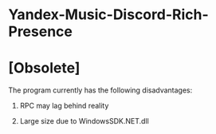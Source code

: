 # Yandex-Music-Discord-Rich-Presence
# [Obsolete]

The program currently has the following disadvantages:

1. RPC may lag behind reality

2. Large size due to WindowsSDK.NET.dll
